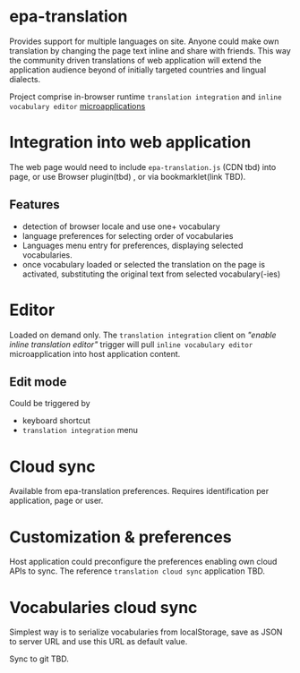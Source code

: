 # epa-translation
Provides support for multiple languages on site. Anyone could make own translation by changing the page text inline 
and share with friends. This way the community driven translations of web application will extend the application 
audience beyond of initially targeted countries and lingual dialects.
 
Project comprise in-browser runtime `translation integration` and `inline vocabulary editor` 
[microapplications](https://github.com/EPA-WG/EPA-concept/blob/master/microapplication.md)

# Integration into web application
The web page would need to include `epa-translation.js` (CDN tbd) into page, or use Browser plugin(tbd)
, or via bookmarklet(link TBD).

## Features
* detection of browser locale and use one+ vocabulary 
* language preferences for selecting order of vocabularies
* <epa-translation> Languages </epa-translation> menu entry for preferences, displaying selected vocabularies.
* once vocabulary loaded or selected the translation on the page is activated, 
substituting the original text from selected vocabulary(-ies)

# Editor
Loaded on demand only. The `translation integration` client on *"enable inline translation editor"* trigger will 
pull `inline vocabulary editor` microapplication into host application content. 

## Edit mode
Could be triggered by
* keyboard shortcut
* `translation integration` menu 

# Cloud sync
Available from epa-translation preferences. Requires identification per application, page or user.

# Customization & preferences
Host application could preconfigure the preferences enabling own cloud APIs to sync. 
The reference `translation cloud sync` application TBD.

# Vocabularies cloud sync
Simplest way is to serialize vocabularies from localStorage, save as JSON to server URL and use this URL as default value.

Sync to git TBD.


